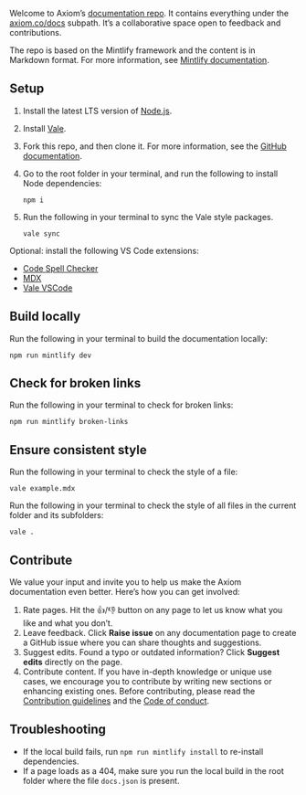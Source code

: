 Welcome to Axiom’s [documentation repo](https://github.com/axiomhq/axiom-co). It contains everything under the [axiom.co/docs](https://axiom.co/docs) subpath. It’s a collaborative space open to feedback and contributions.

The repo is based on the Mintlify framework and the content is in Markdown format. For more information, see [Mintlify documentation](https://mintlify.com/docs/text).

## Setup

1. Install the latest LTS version of [Node.js](https://nodejs.org/en/download/package-manager).
2. Install [Vale](https://vale.sh/docs/install).
3. Fork this repo, and then clone it. For more information, see the [GitHub documentation](https://docs.github.com/en/get-started/exploring-projects-on-github/contributing-to-a-project).
4. Go to the root folder in your terminal, and run the following to install Node dependencies:

    ```
    npm i
    ```

5. Run the following in your terminal to sync the Vale style packages.

    ```
    vale sync
    ```

Optional: install the following VS Code extensions:
- [Code Spell Checker](https://marketplace.visualstudio.com/items?itemName=streetsidesoftware.code-spell-checker)
- [MDX](https://marketplace.visualstudio.com/items?itemName=unifiedjs.vscode-mdx)
- [Vale VSCode](https://marketplace.visualstudio.com/items?itemName=ChrisChinchilla.vale-vscode)

## Build locally

Run the following in your terminal to build the documentation locally:

```
npm run mintlify dev
```

## Check for broken links

Run the following in your terminal to check for broken links:

```
npm run mintlify broken-links
```

## Ensure consistent style

Run the following in your terminal to check the style of a file:

```
vale example.mdx
```

Run the following in your terminal to check the style of all files in the current folder and its subfolders:

```
vale .
```

## Contribute

We value your input and invite you to help us make the Axiom documentation even better. Here’s how you can get involved:

1. Rate pages. Hit the 👍/👎 button on any page to let us know what you like and what you don’t.
2. Leave feedback. Click **Raise issue** on any documentation page to create a GitHub issue where you can share thoughts and suggestions.
3. Suggest edits. Found a typo or outdated information? Click **Suggest edits** directly on the page.
4. Contribute content. If you have in-depth knowledge or unique use cases, we encourage you to contribute by writing new sections or enhancing existing ones. Before contributing, please read the [Contribution guidelines](/.github/CONTRIBUTING.md) and the [Code of conduct](/.github/CODE_OF_CONDUCT.md).

## Troubleshooting

- If the local build fails, run `npm run mintlify install` to re-install dependencies.
- If a page loads as a 404, make sure you run the local build in the root folder where the file `docs.json` is present.
